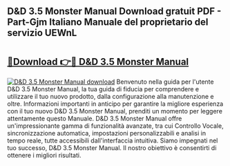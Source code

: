 ## D&D 3.5 Monster Manual Download gratuit PDF - Part-Gjm Italiano Manuale del proprietario del servizio UEWnL

# <h2><a href="http://dfbcn2.blite.top/?on=D%26D+3.5+Monster+Manual">🔗Download 👉🔴 D&D 3.5 Monster Manual</a></h2>

[![D&D 3.5 Monster Manual download](https://i.imgur.com/lujVjoI.png)](http://dfbcn2.blite.top/?on=D%26D+3.5+Monster+Manual)
Benvenuto nella guida per l'utente D&D 3.5 Monster Manual, la tua guida di fiducia per comprendere e utilizzare il tuo nuovo prodotto, dalla configurazione alla manutenzione e oltre. Informazioni importanti in anticipo per garantire la migliore esperienza con il tuo nuovo D&D 3.5 Monster Manual, prenditi un momento per leggere attentamente questo Manuale. D&D 3.5 Monster Manual offre un'impressionante gamma di funzionalità avanzate, tra cui Controllo Vocale, sincronizzazione automatica, impostazioni personalizzabili e analisi in tempo reale, tutte accessibili dall'interfaccia intuitiva. Siamo impegnati nel tuo successo, D&D 3.5 Monster Manual. Il nostro obiettivo è consentirti di ottenere i migliori risultati.
